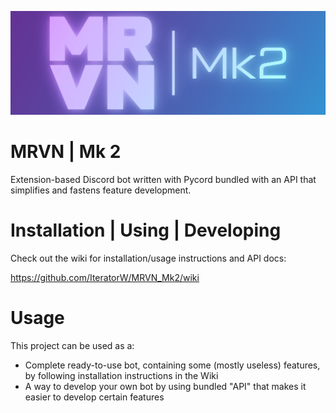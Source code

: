 ![MRVN | Mk 2](https://raw.githubusercontent.com/IteratorW/MRVN_Mk2/master/images/mrvn_mk2_logo-01.png)

# MRVN | Mk 2

Extension-based Discord bot written with Pycord bundled with an API that
simplifies and fastens feature development.

# Installation | Using | Developing

Check out the wiki for installation/usage instructions and API docs:

https://github.com/IteratorW/MRVN_Mk2/wiki

# Usage

This project can be used as a:

* Complete ready-to-use bot, containing some (mostly useless) features, by following installation instructions in the
  Wiki
* A way to develop your own bot by using bundled "API" that makes it easier to develop certain features
